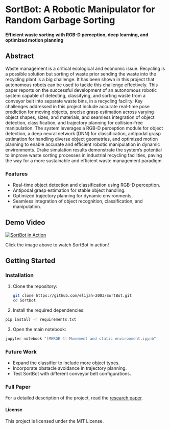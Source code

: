 # SortBot: A Robotic Manipulator for Random Garbage Sorting
#### Efficient waste sorting with RGB-D perception, deep learning, and optimized motion planning
## Abstract
Waste management is a critical ecological and economic issue. Recycling is a possible solution but sorting of waste
prior sending the waste into the recycling plant is a big challenge. It has been shown in this project that autonomous robots can be used to tackle this challenge effectively. This paper reports on the successful development of an autonomous robotic system capable of detecting, classifying, and sorting waste from a conveyor belt into separate waste bins, in a recycling facility. Key challenges addressed in this project include accurate real-time pose prediction for moving objects, precise grasp estimation across varying object shapes, sizes, and materials, and seamless integration of object detection, classification, and trajectory planning for collision-free manipulation. The system leverages a RGB-D perception module for object detection, a deep neural network (DNN) for classification, antipodal grasp estimation for handling diverse object geometries, and optimized motion planning to enable accurate and efficient robotic manipulation in dynamic environments. Drake simulation results demonstrate the system’s potential to improve waste sorting processes in industrial recycling facilities, paving the way for a more sustainable and efficient waste management paradigm.
### Features
- Real-time object detection and classification using RGB-D perception.
- Antipodal grasp estimation for stable object handling.
- Optimized trajectory planning for dynamic environments.
- Seamless integration of object recognition, classification, and manipulation.

## **Demo Video**

[![SortBot in Action](https://img.youtube.com/vi/09qs1BsM_b8/0.jpg)](https://www.youtube.com/watch?v=09qs1BsM_b8)

Click the image above to watch SortBot in action!

## **Getting Started**

### **Installation**
1. Clone the repository:
   ```bash
   git clone https://github.com/elijah-2003/SortBot.git
   cd SortBot
   ```
2. Install the required dependencies:
```bash
pip install -r requirements.txt
```
3. Open the main notebook:
```bash
jupyter notebook "[MERGE 4] Movement and static environment.ipynb"
```
### Future Work
- Expand the classifier to include more object types.
- Incorporate obstacle avoidance in trajectory planning.
- Test SortBot with different conveyor belt configurations.

### Full Paper
For a detailed description of the project, read the [research paper](https://drive.google.com/file/d/1IMicTLMNz9Z0NJ-SUjk_5lYFCx4S8WmN/view?usp=sharing).

#### License
This project is licensed under the MIT License.
